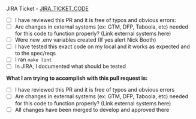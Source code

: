 JIRA Ticket - [JIRA_TICKET_CODE](https://entercomdigitalservices.atlassian.net/browse/JIRA_TICKET_CODE)
<!-- DELETE THE SECITON THAT DOES NOT APPLY -->
<!-- PR TO DEVELOP -->
- [ ] I have reviewed this PR and it is free of typos and obvious errors: 
- [ ] Are changes in external systems (ex: GTM, DFP, Taboola, etc) needed for this code to function properly? (Link external systems here)
- [ ] Were new .env variables created (If yes alert Nick Booth)
- [ ] I have tested this exact code on my local and it works as expected and to the spec/reqs
- [ ] I ran `make lint`
- [ ] In JIRA, I documented what should be tested

**What I am trying to accomplish with this pull request is:**
<!-- END PR TO DEVELOP -->

<!-- PR TO STAGING -->
- [ ] I have reviewed this PR and it is free of typos and obvious errors
- [ ] Are changes in external systems (ex: GTM, DFP, Taboola, etc) needed for this code to function properly? (Link external systems here)
- [ ] All changes have been merged to develop and approved there
<!-- END PR TO STAGING -->
